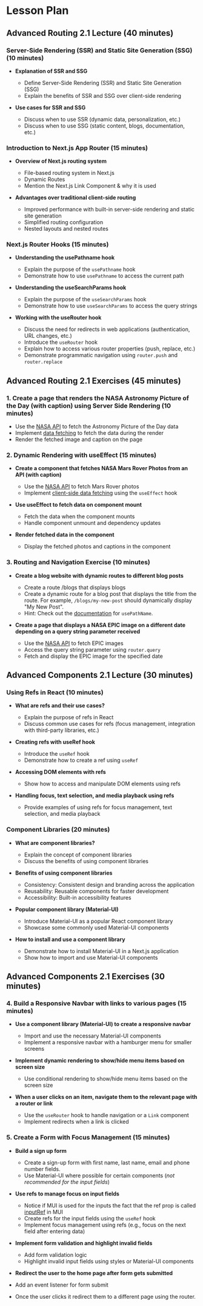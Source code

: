 # Lesson Plan

## Advanced Routing 2.1 Lecture (40 minutes)

### Server-Side Rendering (SSR) and Static Site Generation (SSG) (10 minutes)

- **Explanation of SSR and SSG**
  - Define Server-Side Rendering (SSR) and Static Site Generation (SSG)
  - Explain the benefits of SSR and SSG over client-side rendering

- **Use cases for SSR and SSG**
  - Discuss when to use SSR (dynamic data, personalization, etc.)
  - Discuss when to use SSG (static content, blogs, documentation, etc.)

### Introduction to Next.js App Router (15 minutes)

- **Overview of Next.js routing system**
  - File-based routing system in Next.js
  - Dynamic Routes
  - Mention the Next.js Link Component & why it is used

- **Advantages over traditional client-side routing**
  - Improved performance with built-in server-side rendering and static site generation
  - Simplified routing configuration
  - Nested layouts and nested routes

### Next.js Router Hooks (15 minutes)

- **Understanding the usePathname hook**
  - Explain the purpose of the `usePathname` hook
  - Demonstrate how to use `usePathname` to access the current path

- **Understanding the useSearchParams hook**
  - Explain the purpose of the `useSearchParams` hook
  - Demonstrate how to use `useSearchParams` to access the query strings

- **Working with the useRouter hook**
  - Discuss the need for redirects in web applications (authentication, URL changes, etc.)
  - Introduce the `useRouter` hook
  - Explain how to access various router properties (push, replace, etc.)
  - Demonstrate programmatic navigation using `router.push` and `router.replace`

## Advanced Routing 2.1 Exercises (45 minutes)

### 1. Create a page that renders the NASA Astronomy Picture of the Day (with caption) using Server Side Rendering (10 minutes)

- Use the [NASA API](https://api.nasa.gov/#MarsPhotos) to fetch the Astronomy Picture of the Day data
- Implement [data fetching](https://nextjs.org/docs/app/building-your-application/data-fetching/fetching) to fetch the data during the render
- Render the fetched image and caption on the page

### 2. Dynamic Rendering with useEffect (15 minutes)

- **Create a component that fetches NASA Mars Rover Photos from an API (with caption)**
  - Use the [NASA API](https://api.nasa.gov/#MarsPhotos) to fetch Mars Rover photos
  - Implement [client-side data fetching](https://nextjs.org/docs/pages/building-your-application/rendering/client-side-rendering) using the `useEffect` hook

- **Use useEffect to fetch data on component mount**
  - Fetch the data when the component mounts
  - Handle component unmount and dependency updates

- **Render fetched data in the component**
  - Display the fetched photos and captions in the component

### 3. Routing and Navigation Exercise (10 minutes)

- **Create a blog website with dynamic routes to different blog posts**
  - Create a route /blogs that displays blogs
  - Create a dynamic route for a blog post that displays the title from the route. For example, `/blogs/my-new-post` should dynamically display "My New Post".
  - Hint: Check out the [documentation](https://nextjs.org/docs/app/api-reference/functions/use-pathname) for `usePathName`.

- **Create a page that displays a NASA EPIC image on a different date depending on a query string parameter received**
  - Use the [NASA API](https://api.nasa.gov/#EPIC) to fetch EPIC images
  - Access the query string parameter using `router.query`
  - Fetch and display the EPIC image for the specified date

## Advanced Components 2.1 Lecture (30 minutes)

### Using Refs in React (10 minutes)

- **What are refs and their use cases?**
  - Explain the purpose of refs in React
  - Discuss common use cases for refs (focus management, integration with third-party libraries, etc.)

- **Creating refs with useRef hook**
  - Introduce the `useRef` hook
  - Demonstrate how to create a ref using `useRef`

- **Accessing DOM elements with refs**
  - Show how to access and manipulate DOM elements using refs

- **Handling focus, text selection, and media playback using refs**
  - Provide examples of using refs for focus management, text selection, and media playback

### Component Libraries (20 minutes)

- **What are component libraries?**
  - Explain the concept of component libraries
  - Discuss the benefits of using component libraries

- **Benefits of using component libraries**
  - Consistency: Consistent design and branding across the application
  - Reusability: Reusable components for faster development
  - Accessibility: Built-in accessibility features

- **Popular component library (Material-UI)**
  - Introduce Material-UI as a popular React component library
  - Showcase some commonly used Material-UI components

- **How to install and use a component library**
  - Demonstrate how to install Material-UI in a Next.js application
  - Show how to import and use Material-UI components

## Advanced Components 2.1 Exercises (30 minutes)

### 4. Build a Responsive Navbar with links to various pages (15 minutes)

- **Use a component library (Material-UI) to create a responsive navbar**
  - Import and use the necessary Material-UI components
  - Implement a responsive navbar with a hamburger menu for smaller screens

- **Implement dynamic rendering to show/hide menu items based on screen size**
  - Use conditional rendering to show/hide menu items based on the screen size

- **When a user clicks on an item, navigate them to the relevant page with a router or link**
  - Use the `useRouter` hook to handle navigation or a `Link` component
  - Implement redirects when a link is clicked

### 5. Create a Form with Focus Management (15 minutes)

- **Build a sign up form**
  - Create a sign-up form with first name, last name, email and phone number fields.
  - Use Material-UI where possible for certain components (_not recommended for the input fields_)

- **Use refs to manage focus on input fields**
  - Notice if MUI is used for the inputs the fact that the ref prop is called [inputRef](https://mui.com/material-ui/api/input/) in MUI
  - Create refs for the input fields using the `useRef` hook
  - Implement focus management using refs (e.g., focus on the next field after entering data)

- **Implement form validation and highlight invalid fields**
  - Add form validation logic
  - Highlight invalid input fields using styles or Material-UI components

- **Redirect the user to the home page after form gets submitted**
- Add an event listener for form submit
- Once the user clicks it redirect them to a different page using the router.